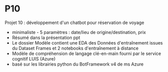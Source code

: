 # P10
Projet 10 : développement d'un chatbot pour réservation de voyage 
- minimaliste - 5 paramètres : date/lieu de origine/destination, prix
- Résumé dans la présentation ppt
- Le dossier Modèle contient une EDA des Données d'entraînement issues du Dataset Frames et 2 notebooks d'entraînement à distance
- Modèle de compréhension de langage clé-en-main fourni par le service cognitif LUIS (Azure)
- basé sur les librairies python du BotFramework v4 de ms Azure
